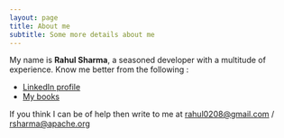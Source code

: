 ```yaml
---
layout: page
title: About me
subtitle: Some more details about me
---
```


My name is **Rahul Sharma**, a seasoned developer with a multitude of experience. Know me better from the following :

- [LinkedIn profile](https://www.linkedin.com/in/rahul-sharma-72531111/)
- [My books]( https://www.amazon.in/l/B07LBFS67W?_encoding=UTF8&redirectedFromKindleDbs=true&ref=dbs_p_ebk_r00_abau_000000&rfkd=1&shoppingPortalEnabled=true)

If you think I can be of help then write to me at rahul0208@gmail.com / rsharma@apache.org
